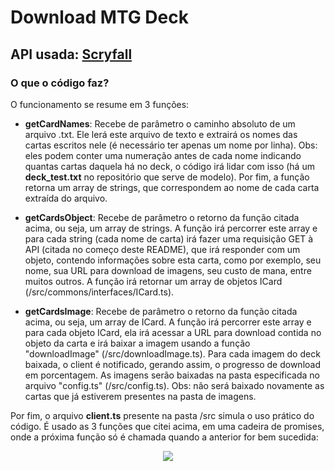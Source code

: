 # Download MTG Deck
## API usada: <a href="https://scryfall.com/docs/api">Scryfall</a>
### O que o código faz?
O funcionamento se resume em 3 funções:
* <strong>getCardNames</strong>: Recebe de parâmetro o caminho absoluto de um arquivo .txt. Ele lerá este arquivo de texto e extrairá os nomes das cartas escritos nele (é necessário ter apenas um nome por linha). Obs: eles podem conter uma numeração antes de cada nome indicando quantas cartas daquela há no deck, o código irá lidar com isso (há um <strong>deck_test.txt</strong> no repositório que serve de modelo). Por fim, a função retorna um array de strings, que correspondem ao nome de cada carta extraída do arquivo.

* <strong>getCardsObject</strong>: Recebe de parâmetro o retorno da função citada acima, ou seja, um array de strings. A função irá percorrer este array e para cada string (cada nome de carta) irá fazer uma requisição GET à API (citada no começo deste README), que irá responder com um objeto, contendo informações sobre esta carta, como por exemplo, seu nome, sua URL para download de imagens, seu custo de mana, entre muitos outros. A função irá retornar um array de objetos ICard (/src/commons/interfaces/ICard.ts).

* <strong>getCardsImage</strong>: Recebe de parâmetro o retorno da função citada acima, ou seja, um array de ICard. A função irá percorrer este array e para cada objeto ICard, ela irá acessar a URL para download contida no objeto da carta e irá baixar a imagem usando a função "downloadImage" (/src/downloadImage.ts). Para cada imagem do deck baixada, o client é notificado, gerando assim, o progresso de download em porcentagem. As imagens serão baixadas na pasta especificada no arquivo "config.ts" (/src/config.ts). Obs: não será baixado novamente as cartas que já estiverem presentes na pasta de imagens.

Por fim, o arquivo <strong>client.ts</strong> presente na pasta /src simula o uso prático do código. É usado as 3 funções que citei acima, em uma cadeira de promises, onde a próxima função só é chamada quando a anterior for bem sucedida: 

<p align="center">
  <img src="https://user-images.githubusercontent.com/62410044/167485873-c1bed1d0-0b36-4c46-8011-c6c865fc5ce3.png">
</p>
